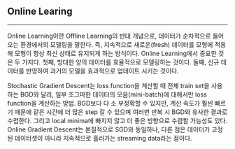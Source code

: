 ## Online Learing
***
Online Learning이란 Offline Learning의 반대 개념으로, 데이터가 순차적으로 들어오는 환경에서의 모델링을 말한다. 즉, 지속적으로 새로운(fresh) 데이터를 모형에 적용해 모형이 항상 최신 상태로 유지되게 하는 방식이다. Online Learning에서 중요한 것은 두 가지다. 첫째, 방대한 양의 데이터를 효율적으로 모델링하는 것이다. 둘째, 신규 데이터를 반영하여 과거의 모델을 효과적으로 업데이트 시키는 것이다. 

Stochastic Gradient Descent는 loss function을 계산할 때 전체 train set을 사용하는 BGD와 달리, 일부 조그마한 데이터의 모음(mini-batch)에 대해서만 loss function을 계산하는 방법. BGD보다 다 소 부정확할 수 있지만, 계산 속도가 훨씬 빠르기 때문에 같은 시간에 더 많은 step 갈 수 있으며 여러번 반복 시 BGD와 유사한 결과로 수렵한다. 그리고 local minima에 빠지지 않고 더 좋은 방향으로 수렴할 가능성도 있다. Online Gradient Descent는 본질적으로 SGD와 동일하나, 다른 점은 데이터가 고정된 데이터셋이 아니라 지속적으로 흘러가는 streaming data라는 점이다.
